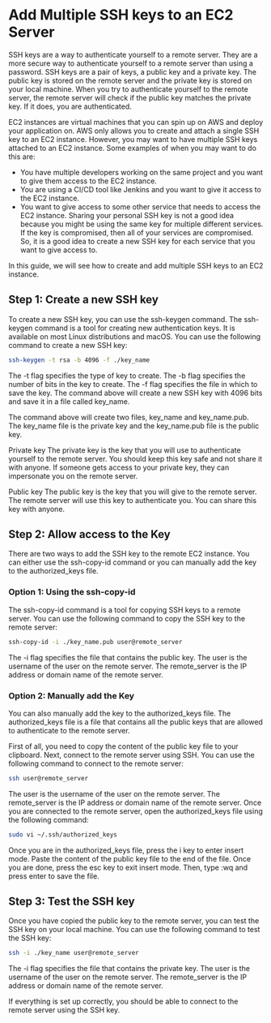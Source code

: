 # Add Multiple SSH keys to an EC2 Server


SSH keys are a way to authenticate yourself to a remote server. They are a more secure way to authenticate yourself to a remote server than using a password. SSH keys are a pair of keys, a public key and a private key. The public key is stored on the remote server and the private key is stored on your local machine. When you try to authenticate yourself to the remote server, the remote server will check if the public key matches the private key. If it does, you are authenticated.

EC2 instances are virtual machines that you can spin up on AWS and deploy your application on. AWS only allows you to create and attach a single SSH key to an EC2 instance. However, you may want to have multiple SSH keys attached to an EC2 instance. Some examples of when you may want to do this are:

- You have multiple developers working on the same project and you want to give them access to the EC2 instance.
- You are using a CI/CD tool like Jenkins and you want to give it access to the EC2 instance.
- You want to give access to some other service that needs to access the EC2 instance.
Sharing your personal SSH key is not a good idea because you might be using the same key for multiple different services. If the key is compromised, then all of your services are compromised. So, it is a good idea to create a new SSH key for each service that you want to give access to.

In this guide, we will see how to create and add multiple SSH keys to an EC2 instance.

## Step 1: Create a new SSH key
To create a new SSH key, you can use the ssh-keygen command. The ssh-keygen command is a tool for creating new authentication keys. It is available on most Linux distributions and macOS. You can use the following command to create a new SSH key:

```bash
ssh-keygen -t rsa -b 4096 -f ./key_name  
```

The -t flag specifies the type of key to create. The -b flag specifies the number of bits in the key to create. The -f flag specifies the file in which to save the key. The command above will create a new SSH key with 4096 bits and save it in a file called key_name.

The command above will create two files, key_name and key_name.pub. The key_name file is the private key and the key_name.pub file is the public key.

Private key
The private key is the key that you will use to authenticate yourself to the remote server. You should keep this key safe and not share it with anyone. If someone gets access to your private key, they can impersonate you on the remote server.

Public key
The public key is the key that you will give to the remote server. The remote server will use this key to authenticate you. You can share this key with anyone.

## Step 2: Allow access to the Key
There are two ways to add the SSH key to the remote EC2 instance. You can either use the ssh-copy-id command or you can manually add the key to the authorized_keys file.

### Option 1: Using the ssh-copy-id
The ssh-copy-id command is a tool for copying SSH keys to a remote server. You can use the following command to copy the SSH key to the remote server:

```bash 
ssh-copy-id -i ./key_name.pub user@remote_server
``` 

The -i flag specifies the file that contains the public key. The user is the username of the user on the remote server. The remote_server is the IP address or domain name of the remote server.

### Option 2: Manually add the Key
You can also manually add the key to the authorized_keys file. The authorized_keys file is a file that contains all the public keys that are allowed to authenticate to the remote server.

First of all, you need to copy the content of the public key file to your clipboard. Next, connect to the remote server using SSH. You can use the following command to connect to the remote server:

```bash 
ssh user@remote_server
```


The user is the username of the user on the remote server. The remote_server is the IP address or domain name of the remote server. Once you are connected to the remote server, open the authorized_keys file using the following command:

```bash 
sudo vi ~/.ssh/authorized_keys
```

Once you are in the authorized_keys file, press the i key to enter insert mode. Paste the content of the public key file to the end of the file. Once you are done, press the esc key to exit insert mode. Then, type :wq and press enter to save the file.

## Step 3: Test the SSH key
Once you have copied the public key to the remote server, you can test the SSH key on your local machine. You can use the following command to test the SSH key:

```bash 
ssh -i ./key_name user@remote_server
```

The -i flag specifies the file that contains the private key. The user is the username of the user on the remote server. The remote_server is the IP address or domain name of the remote server.

If everything is set up correctly, you should be able to connect to the remote server using the SSH key.
